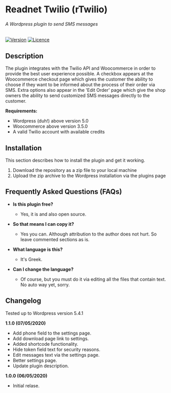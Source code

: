 # Readnet Twilio (rTwilio)
###### A Wordpress plugin to send SMS messages

[![Version](https://img.shields.io/badge/version-1.0.0-green)]()
[![Licence](https://img.shields.io/badge/licence-gplv2-blue)](https://www.gnu.org/licenses/old-licenses/gpl-2.0.html)

## Description
The plugin integrates with the Twilio API and Woocommerce in order to provide the best user experience possible. A checkbox appears at the Woocommerce checkout page which gives the customer the ability to choose if they want to be informed about the process of their order via SMS.
Extra options also appear in the 'Edit Order' page which give the shop owners the ability to send customized SMS messages directly to the customer.

**Requirements:**
- Wordpress (duh!) above version 5.0
- Woocommerce above version 3.5.0
- A valid Twilio account with available credits

## Installation
This section describes how to install the plugin and get it working.
1. Download the repository as a zip file to your local machine
2. Upload the zip archive to the Wordpress installation via the plugins page

## Frequently Asked Questions (FAQs)
- **Is this plugin free?**
  - Yes, it is and also open source.

- **So that means I can copy it?**
  - Yes you can. Although attribution to the author does not hurt. So leave commented sections as is.

- **What language is this?**
  - It's Greek.

- **Can I change the language?**
  - Of course, but you must do it via editing all the files that contain text. No auto way yet, sorry.

## Changelog
Tested up to Wordpress version 5.4.1

**1.1.0 (07/05/2020)**
- Add phone field to the settings page.
- Add download page link to settings.
- Added shortcode functionality.
- Hide token field text for security reasons.
- Edit messages text via the settings page.
- Better settings page.
- Update plugin description.

**1.0.0 (06/05/2020)**
- Initial relase.
